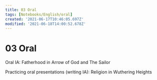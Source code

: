 ```yaml
---
title: 03 Oral
tags: [Notebooks/English/oral]
created: '2021-06-17T10:46:05.697Z'
modified: '2021-06-18T14:00:52.678Z'
---
```


# 03 Oral

Oral IA: Fatherhood in Arrow of God and The Sailor

Practicing oral presentations (writing IA): Religion in Wuthering Heights


